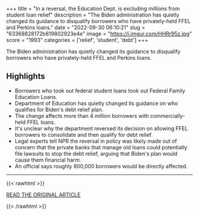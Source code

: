 +++
title = "In a reversal, the Education Dept. is excluding millions from student loan relief"
description = "The Biden administration has quietly changed its guidance to disqualify borrowers who have privately-held FFEL and Perkins loans."
date = "2022-09-30 06:10:21"
slug = "63368828172b819802923e4e"
image = "https://i.imgur.com/HHRr95z.jpg"
score = "1993"
categories = ['relief', 'student', 'debt']
+++

The Biden administration has quietly changed its guidance to disqualify borrowers who have privately-held FFEL and Perkins loans.

## Highlights

- Borrowers who took out federal student loans took out Federal Family Education Loans.
- Department of Education has quietly changed its guidance on who qualifies for Biden's debt relief plan.
- The change affects more than 4 million borrowers with commercially-held FFEL loans.
- It's unclear why the department reversed its decision on allowing FFEL borrowers to consolidate and then qualify for debt relief.
- Legal experts tell NPR the reversal in policy was likely made out of concern that the private banks that manage old loans could potentially file lawsuits to stop the debt relief, arguing that Biden's plan would cause them financial harm.
- An official says roughly 800,000 borrowers would be directly affected.

---

{{< rawhtml >}}
  <p class="article-category">
    <a target="_blank" href="https://www.gpb.org/news/2022/09/29/in-reversal-the-education-dept-excluding-millions-student-loan-relief">READ THE ORIGINAL ARTICLE</a>
  </p>
{{< /rawhtml >}}
